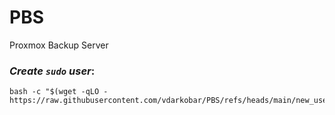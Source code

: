 # PBS
Proxmox Backup Server
  
### *Create `sudo` user*:
```
bash -c "$(wget -qLO - https://raw.githubusercontent.com/vdarkobar/PBS/refs/heads/main/new_user.sh)"
```
